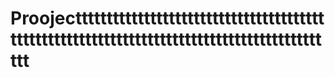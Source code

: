 # Proojecttttttttttttttttttttttttttttttttttttttttttttttttttttttttttttttttttttttttttttttttttttttttttttt